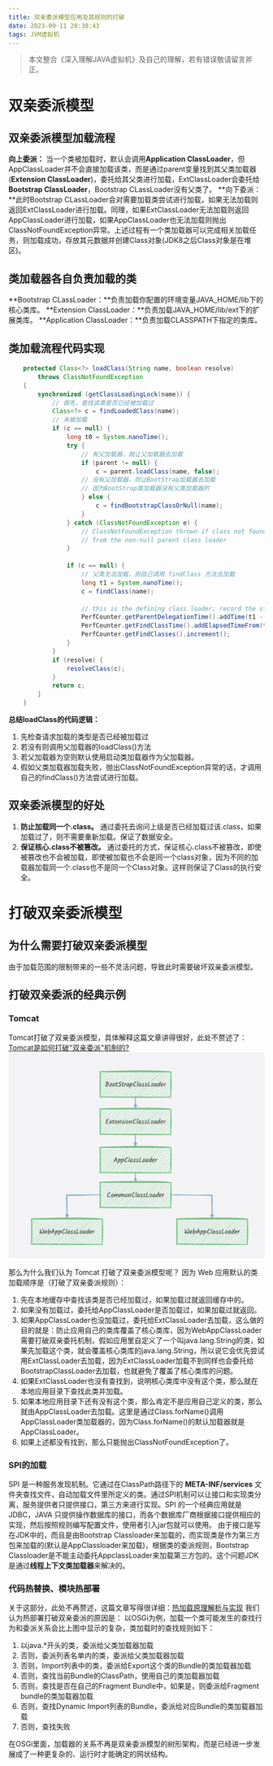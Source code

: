 ```yaml
---
title: 双亲委派模型应用及其规则的打破
date: 2023-09-11 20:38:43
tags: JVM虚拟机
---
```

> 本文整合《深入理解JAVA虚拟机》及自己的理解，若有错误敬请留言斧正。


# 双亲委派模型

## 双亲委派模型加载流程

**向上委派：** 当一个类被加载时，默认会调用**Application ClassLoader**，但AppClassLoader并不会直接加载该类，而是通过parent变量找到其父类加载器(**Extension ClassLoader**)，委托给其父类进行加载，ExtClassLoader会委托给**Bootstrap ClassLoader**，Bootstrap CLassLoader没有父类了。
**向下委派：**此时Bootstrap CLassLoader会对需要加载类尝试进行加载，如果无法加载则返回ExtClassLoader进行加载。同理，如果ExtClassLoader无法加载则返回AppClassLoader进行加载，如果AppClassLoader也无法加载则抛出ClassNotFoundException异常。上述过程有一个类加载器可以完成相关加载任务，则加载成功，存放其元数据并创建Class对象(JDK8之后Class对象是在堆区)。

## 类加载器各自负责加载的类

**Bootstrap CLassLoader：**负责加载你配置的环境变量JAVA_HOME/lib下的核心类库。
**Extension ClassLoader：**负责加载JAVA_HOME/lib/ext下的扩展类库。
**Application ClassLoader：**负责加载CLASSPATH下指定的类库。

## 类加载流程代码实现

```java
    protected Class<?> loadClass(String name, boolean resolve)
        throws ClassNotFoundException
    {
        synchronized (getClassLoadingLock(name)) {
            // 首先，查找该类是否已经被加载过
            Class<?> c = findLoadedClass(name);
            // 未被加载
            if (c == null) {
                long t0 = System.nanoTime();
                try {
                    // 有父加载器，就让父加载器去加载
                    if (parent != null) {
                        c = parent.loadClass(name, false);
                    // 没有父加载器，则让BootStrap加载器去加载
                    // 因为BootStrap类加载器没有父类加载器的
                    } else {
                        c = findBootstrapClassOrNull(name);
                    }
                } catch (ClassNotFoundException e) {
                    // ClassNotFoundException thrown if class not found
                    // from the non-null parent class loader
                }

                if (c == null) {
                    // 父类无法加载，则自己调用 findClass 方法去加载
                    long t1 = System.nanoTime();
                    c = findClass(name);

                    // this is the defining class loader; record the stats
                    PerfCounter.getParentDelegationTime().addTime(t1 - t0);
                    PerfCounter.getFindClassTime().addElapsedTimeFrom(t1);
                    PerfCounter.getFindClasses().increment();
                }
            }
            if (resolve) {
                resolveClass(c);
            }
            return c;
        }
    }
```

**总结loadClass的代码逻辑：**

1. 先检查请求加载的类型是否已经被加载过
2. 若没有则调用父加载器的loadClass()方法
3. 若父加载器为空则默认使用启动类加载器作为父加载器。
4. 假如父类加载器加载失败，抛出ClassNotFoundException异常的话，才调用自己的findClass()方法尝试进行加载。

## 双亲委派模型的好处

1. **防止加载同一个.class。** 通过委托去询问上级是否已经加载过该.class，如果加载过了，则不需要重新加载。保证了数据安全。
2. **保证核心.class不被篡改。** 通过委托的方式，保证核心.class不被篡改，即使被篡改也不会被加载，即使被加载也不会是同一个class对象，因为不同的加载器加载同一个.class也不是同一个Class对象。这样则保证了Class的执行安全。

# 打破双亲委派模型

## 为什么需要打破双亲委派模型

由于加载范围的限制带来的一些不灵活问题，导致此时需要破坏双亲委派模型。

## 打破双亲委派的经典示例

### Tomcat

Tomcat打破了双亲委派模型，具体解释这篇文章讲得很好，此处不赘述了：[Tomcat是如何打破"双亲委派"机制的?](https://developer.aliyun.com/article/1081332)
![tomcat.png](..%2F..%2Fthemes%2Fkeep%2Fsource%2Fimages%2Ftomcat.png)

那么为什么我们认为 Tomcat 打破了双亲委派模型呢？
因为 Web 应用默认的类加载顺序是（打破了双亲委派规则）：

1. 先在本地缓存中查找该类是否已经加载过，如果加载过就返回缓存中的。
2. 如果没有加载过，委托给AppClassLoader是否加载过，如果加载过就返回。
3. 如果AppClassLoader也没加载过，委托给ExtClassLoader去加载，这么做的目的就是：防止应用自己的类库覆盖了核心类库，因为WebAppClassLoader需要打破双亲委托机制，假如应用里自定义了一个叫java.lang.String的类，如果先加载这个类，就会覆盖核心类库的java.lang.String，所以说它会优先尝试用ExtClassLoader去加载，因为ExtClassLoader加载不到同样也会委托给BootstrapClassLoader去加载，也就避免了覆盖了核心类库的问题。
4. 如果ExtClassLoader也没有查找到，说明核心类库中没有这个类，那么就在本地应用目录下查找此类并加载。
5. 如果本地应用目录下还有没有这个类，那么肯定不是应用自己定义的类，那么就由AppClassLoader去加载。这里是通过Class.forName()调用AppClassLoader类加载器的，因为Class.forName()的默认加载器就是AppClassLoader。
6. 如果上述都没有找到，那么只能抛出ClassNotFoundException了。

### SPI的加载

SPI 是一种服务发现机制。它通过在ClassPath路径下的 **META-INF/services** 文件夹查找文件，自动加载文件里所定义的类。通过SPI机制可以让接口和实现类分离，服务提供者只提供接口，第三方来进行实现。SPI 的一个经典应用就是 JDBC，JAVA 只提供操作数据库的接口，而各个数据库厂商根据接口提供相应的实现，然后按照规则编写配置文件，使用者引入jar包就可以使用。
由于接口是写在JDK中的，而且是由Bootstrap Classloader来加载的，而实现类是作为第三方包来加载的(默认是AppClassloader来加载)，根据类的委派规则，Bootstrap Classloader是不能主动委托AppclassLoader来加载第三方包的。这个问题JDK是通过**线程上下文类加载器**来解决的。

### 代码热替换、模块热部署

关于这部分，此处不再赘述，这篇文章写得很详细：[热加载原理解析与实现](https://blog.51cto.com/u_14006572/5711336)
我们认为热部署打破双亲委派的原因是：
以OSGi为例，加载一个类可能发生的查找行为和委派关系会比上图中显示的复杂，类加载时的查找规则如下：

1. 以java.*开头的类，委派给父类加载器加载
2. 否则，委派列表名单内的类，委派给父类加载器加载
3. 否则，Import列表中的类，委派给Export这个类的Bundle的类加载器加载
4. 否则，查找当前Bundle的ClassPath，使用自己的类加载器加载
5. 否则，查找是否在自己的Fragment Bundle中，如果是，则委派给Fragment bundle的类加载器加载
6. 否则，查找Dynamic Import列表的Bundle，委派给对应Bundle的类加载器加载
7. 否则，查找失败

在OSGi里面，加载器的关系不再是双亲委派模型的树形架构，而是已经进一步发展成了一种更复杂的、运行时才能确定的网状结构。

